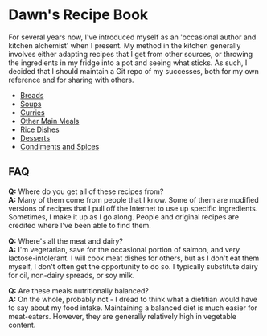 # Dawn's Recipe Book

For several years now, I've introduced myself as an 'occasional author and kitchen alchemist' when I present.  My method in the kitchen generally involves either adapting recipes that I get from other sources, or throwing the ingredients in my fridge into a pot and seeing what sticks.  As such, I decided that I should maintain a Git repo of my successes, both for my own reference and for sharing with others.

* [Breads](./breads/README.md)
* [Soups](./soups/README.md)
* [Curries](./curries/README.md)
* [Other Main Meals](./other_mains/README.md)
* [Rice Dishes](./rice/README.md)
* [Desserts](./desserts/README.md)
* [Condiments and Spices](./condiments-spices/README.md)

## FAQ

**Q:** Where do you get all of these recipes from?  
**A:** Many of them come from people that I know.  Some of them are modified versions of recipes that I pull off the Internet to use up specific ingredients.  Sometimes, I make it up as I go along.  People and original recipes are credited where I've been able to find them.

**Q:** Where's all the meat and dairy?  
**A:** I'm vegetarian, save for the occasional portion of salmon, and very lactose-intolerant.  I will cook meat dishes for others, but as I don't eat them myself, I don't often get the opportunity to do so.  I typically substitute dairy for oil, non-dairy spreads, or soy milk.

**Q:** Are these meals nutritionally balanced?  
**A:** On the whole, probably not - I dread to think what a dietitian would have to say about my food intake.  Maintaining a balanced diet is much easier for meat-eaters.  However, they are generally relatively high in vegetable content.
